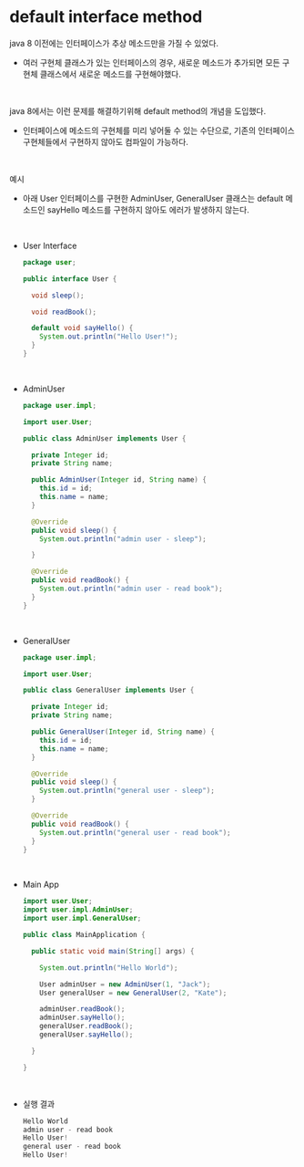 # default interface method

java 8 이전에는 인터페이스가 추상 메소드만을 가질 수 있었다.

- 여러 구현체 클래스가 있는 인터페이스의 경우, 새로운 메소드가 추가되면 모든 구현체 클래스에서 새로운 메소드를 구현해야했다.

<br>

java 8에서는 이런 문제를 해결하기위해 default method의 개념을 도입했다.

- 인터페이스에 메소드의 구현체를 미리 넣어둘 수 있는 수단으로, 기존의 인터페이스 구현체들에서 구현하지 않아도 컴파일이 가능하다.

<br>

예시

- 아래 User 인터페이스를 구현한 AdminUser, GeneralUser 클래스는 default 메소드인 sayHello 메소드를 구현하지 않아도 에러가 발생하지 않는다.

<br>

- User Interface

  ```java
  package user;

  public interface User {

    void sleep();

    void readBook();

    default void sayHello() {
      System.out.println("Hello User!");
    }
  }
  ```

<br>

- AdminUser

  ```java
  package user.impl;

  import user.User;

  public class AdminUser implements User {

    private Integer id;
    private String name;

    public AdminUser(Integer id, String name) {
      this.id = id;
      this.name = name;
    }

    @Override
    public void sleep() {
      System.out.println("admin user - sleep");

    }

    @Override
    public void readBook() {
      System.out.println("admin user - read book");
    }
  }
  ```

<br>

- GeneralUser

  ```java
  package user.impl;

  import user.User;

  public class GeneralUser implements User {

    private Integer id;
    private String name;

    public GeneralUser(Integer id, String name) {
      this.id = id;
      this.name = name;
    }

    @Override
    public void sleep() {
      System.out.println("general user - sleep");
    }

    @Override
    public void readBook() {
      System.out.println("general user - read book");
    }
  }
  ```

<br>

- Main App

  ```java
  import user.User;
  import user.impl.AdminUser;
  import user.impl.GeneralUser;

  public class MainApplication {

    public static void main(String[] args) {

      System.out.println("Hello World");

      User adminUser = new AdminUser(1, "Jack");
      User generalUser = new GeneralUser(2, "Kate");

      adminUser.readBook();
      adminUser.sayHello();
      generalUser.readBook();
      generalUser.sayHello();

    }

  }
  ```

<br>

- 실행 결과
  ```java
  Hello World
  admin user - read book
  Hello User!
  general user - read book
  Hello User!
  ```
